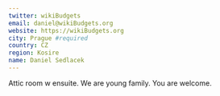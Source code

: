 ```yaml
---
twitter: wikiBudgets
email: daniel@wikiBudgets.org
website: https://wikiBudgets.org
city: Prague #required
country: CZ
region: Kosire
name: Daniel Sedlacek
---
```

Attic room w ensuite. We are young family. You are welcome.
